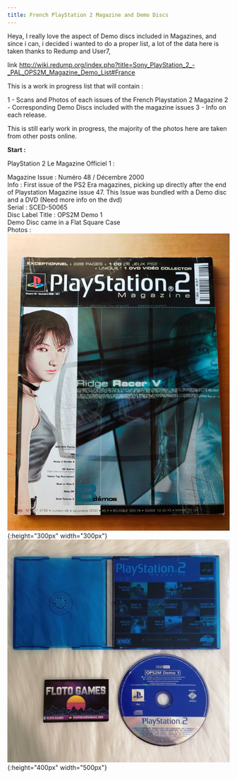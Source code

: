```yaml
---
title: French PlayStation 2 Magazine and Demo Discs
---
```


Heya, I really love the aspect of Demo discs included in Magazines, and since i can, i decided i wanted to do a proper list, a lot of the data here is taken thanks to Redump and User7,

link http://wiki.redump.org/index.php?title=Sony_PlayStation_2_-_PAL_OPS2M_Magazine_Demo_List#France

This is a work in progress list that will contain :

1 - Scans and Photos of each issues of the French Playstation 2 Magazine
2 - Corresponding Demo Discs included with the magazine issues
3 - Info on each release.

This is still early work in progress, the majority of the photos here are taken from other posts online.

**Start :**

PlayStation 2 Le Magazine Officiel 1 :

Magazine Issue : Numéro 48 / Décembre 2000 <br>
Info : First issue of the PS2 Era magazines, picking up directly after the end of Playstation Magazine issue 47. This Issue was bundled with a Demo disc and a DVD (Need more info on the dvd) <br>
Serial : SCED-50065 <br>
Disc Label Title : OPS2M Demo 1 <br>
Demo Disc came in a Flat Square Case <br>
Photos : <br>
![Magazine1](/Website/mag1.png){:height="300px" width="300px"}  
![Disc1](/Website/photo1.png){:height="400px" width="500px"}
